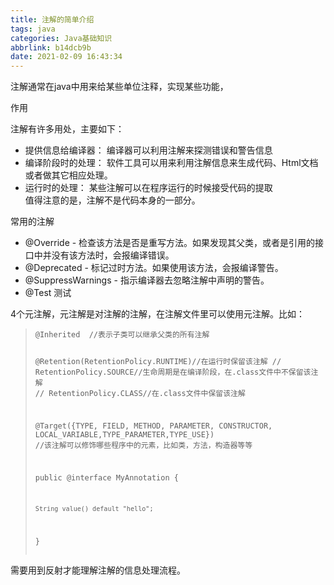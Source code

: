 ```yaml
---
title: 注解的简单介绍
tags: java
categories: Java基础知识
abbrlink: b14dcb9b
date: 2021-02-09 16:43:34
---
```


<!--more-->

<p>注解通常在java中用来给某些单位注释，实现某些功能，</p>

<p>作用</p>

<p>注解有许多用处，主要如下：</p>

<ul><li>提供信息给编译器： 编译器可以利用注解来探测错误和警告信息</li>
	<li>编译阶段时的处理： 软件工具可以用来利用注解信息来生成代码、Html文档或者做其它相应处理。</li>
	<li>运行时的处理： 某些注解可以在程序运行的时候接受代码的提取<br />
	值得注意的是，注解不是代码本身的一部分。</li>
</ul><p>常用的注解</p>

<ul><li>@Override - 检查该方法是否是重写方法。如果发现其父类，或者是引用的接口中并没有该方法时，会报编译错误。</li>
	<li>@Deprecated - 标记过时方法。如果使用该方法，会报编译警告。</li>
	<li>@SuppressWarnings - 指示编译器去忽略注解中声明的警告。</li>
	<li>@Test 测试</li>
</ul><p>4个元注解，元注解是对注解的注解，在注解文件里可以使用元注解。比如：</p>

<blockquote>
<pre>
<code class="language-html hljs">@Inherited  //表示子类可以继承父类的所有注解

@Retention(RetentionPolicy.RUNTIME)//在运行时保留该注解
// RetentionPolicy.SOURCE//生命周期是在编译阶段，在.class文件中不保留该注解
// RetentionPolicy.CLASS//在.class文件中保留该注解

@Target({TYPE, FIELD, METHOD, PARAMETER, CONSTRUCTOR, LOCAL_VARIABLE,TYPE_PARAMETER,TYPE_USE})
//该注解可以修饰哪些程序中的元素，比如类，方法，构造器等等

public @interface MyAnnotation {

    String value() default "hello";
}</code></pre>
</blockquote>

<p>需要用到反射才能理解注解的信息处理流程。</p>
